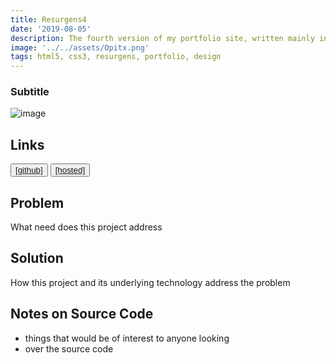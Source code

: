 ```yaml
---
title: Resurgens4
date: '2019-08-05'
description: The fourth version of my portfolio site, written mainly in React with MaterialUI and Styled Components, the first site I wrote in React and an excellent example of the acceleration in my learning process, which since becoming comfortable with React, has only increased even more.
image: '../../assets/Opitx.png'
tags: html5, css3, resurgens, portfolio, design
---
```

### Subtitle
![image](url)
## Links
<button className="nav-btn  ml-2">
   <a href="https://github.com/Thomashighbaugh/decommisioner">
   [github]
   </a>
</button>
<button className="nav-btn ml-2">
 <a href="https://not-another-devlog.netlify.com/">
   [hosted]
   </a>
</button>

## Problem
What need does this project address

## Solution
How this project and its underlying technology address the problem

## Notes on Source Code
- things that would be of interest to anyone looking
- over the source code
